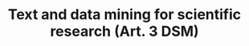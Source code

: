 ---
title: "Text and data mining for scientific research (Art. 3 DSM)"
short: "dsm3"
draft: "false"
summary: ""
linklaw: ""
---